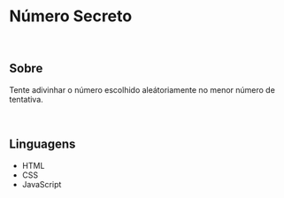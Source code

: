 <h1>Número Secreto</h1>

<br/>

<h2>Sobre</h2>
<p>Tente adivinhar o número escolhido aleátoriamente no menor número de tentativa.</p>

<br />

<h2>Linguagens</h2>

<ul>
    <li>HTML</li>
    <li>CSS</li>
    <li>JavaScript</li>
</ul>